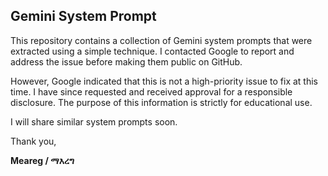 ## Gemini System Prompt

This repository contains a collection of Gemini system prompts that were extracted using a simple technique. I contacted Google to report and address the issue before making them public on GitHub.

However, Google indicated that this is not a high-priority issue to fix at this time. I have since requested and received approval for a responsible disclosure. The purpose of this information is strictly for educational use.

I will share similar system prompts soon. 

Thank you,

**Meareg / ማእረግ**
